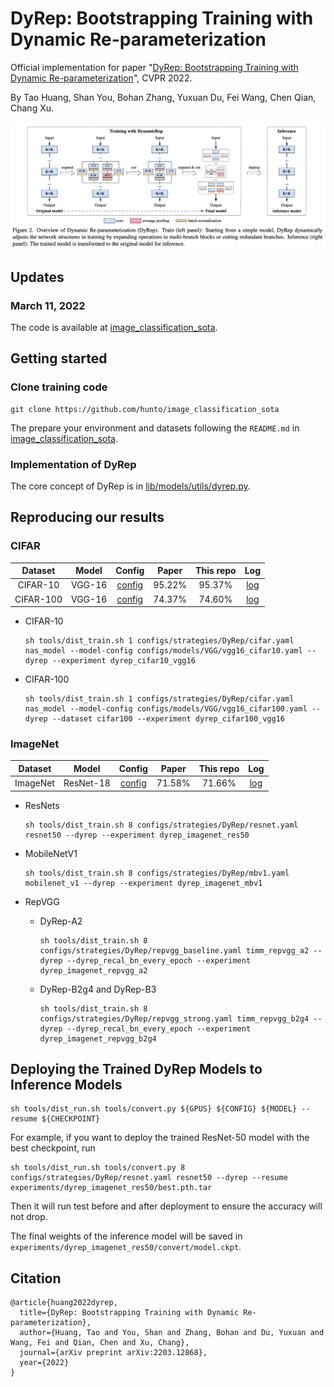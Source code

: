 # DyRep: Bootstrapping Training with Dynamic Re-parameterization 
Official implementation for paper "[DyRep: Bootstrapping Training with Dynamic Re-parameterization](https://arxiv.org/abs/2203.12868)", CVPR 2022.

By Tao Huang, Shan You, Bohan Zhang, Yuxuan Du, Fei Wang, Chen Qian, Chang Xu.

<p align='center'>
<img src='./assests/DyRep_framework.png' alt='DyRep Framework' width='1000px'>
</p>

## Updates  

### March 11, 2022  
The code is available at [image_classification_sota](https://github.com/hunto/image_classification_sota).

## Getting started  
### Clone training code  
```
git clone https://github.com/hunto/image_classification_sota
```

The prepare your environment and datasets following the `README.md` in [image_classification_sota](https://github.com/hunto/image_classification_sota).

### Implementation of DyRep  
The core concept of DyRep is in [lib/models/utils/dyrep.py](https://github.com/hunto/image_classification_sota/blob/main/lib/models/utils/dyrep.py).

## Reproducing our results  
### CIFAR  

|Dataset|Model|Config|Paper|This repo|Log|
|:--:|:--:|:--:|:--:|:--:|:--:|
|CIFAR-10|VGG-16|[config](https://github.com/hunto/image_classification_sota/blob/main/configs/strategies/DyRep/cifar.yaml)|95.22%|95.37%|[log](https://github.com/hunto/DyRep/releases/download/v1.0.0/dyrep_cifar10_vgg16.txt)|
|CIFAR-100|VGG-16|[config](https://github.com/hunto/image_classification_sota/blob/main/configs/strategies/DyRep/cifar.yaml)|74.37%|74.60%|[log](https://github.com/hunto/DyRep/releases/download/v1.0.0/dyrep_cifar100_vgg16.txt)|

* CIFAR-10
    ```
    sh tools/dist_train.sh 1 configs/strategies/DyRep/cifar.yaml nas_model --model-config configs/models/VGG/vgg16_cifar10.yaml --dyrep --experiment dyrep_cifar10_vgg16
    ```
* CIFAR-100
    ```
    sh tools/dist_train.sh 1 configs/strategies/DyRep/cifar.yaml nas_model --model-config configs/models/VGG/vgg16_cifar100.yaml --dyrep --dataset cifar100 --experiment dyrep_cifar100_vgg16
    ```

### ImageNet  

|Dataset|Model|Config|Paper|This repo|Log|
|:--:|:--:|:--:|:--:|:--:|:--:|
|ImageNet|ResNet-18|[config](https://github.com/hunto/image_classification_sota/blob/main/configs/strategies/DyRep/resnet.yaml)|71.58%|71.66%|[log](https://github.com/hunto/DyRep/releases/download/v1.0.0/dyrep_imagenet_res18.txt)|

* ResNets  
    ```
    sh tools/dist_train.sh 8 configs/strategies/DyRep/resnet.yaml resnet50 --dyrep --experiment dyrep_imagenet_res50
    ```

* MobileNetV1
    ```
    sh tools/dist_train.sh 8 configs/strategies/DyRep/mbv1.yaml mobilenet_v1 --dyrep --experiment dyrep_imagenet_mbv1
    ```

* RepVGG
    * DyRep-A2
        ```
        sh tools/dist_train.sh 8 configs/strategies/DyRep/repvgg_baseline.yaml timm_repvgg_a2 --dyrep --dyrep_recal_bn_every_epoch --experiment dyrep_imagenet_repvgg_a2
        ```
    * DyRep-B2g4 and DyRep-B3
        ```
        sh tools/dist_train.sh 8 configs/strategies/DyRep/repvgg_strong.yaml timm_repvgg_b2g4 --dyrep --dyrep_recal_bn_every_epoch --experiment dyrep_imagenet_repvgg_b2g4
        ```

## Deploying the Trained DyRep Models to Inference Models  
```
sh tools/dist_run.sh tools/convert.py ${GPUS} ${CONFIG} ${MODEL} --resume ${CHECKPOINT}
```

For example, if you want to deploy the trained ResNet-50 model with the best checkpoint, run  
```
sh tools/dist_run.sh tools/convert.py 8 configs/strategies/DyRep/resnet.yaml resnet50 --dyrep --resume experiments/dyrep_imagenet_res50/best.pth.tar
```

Then it will run test before and after deployment to ensure the accuracy will not drop.

The final weights of the inference model will be saved in `experiments/dyrep_imagenet_res50/convert/model.ckpt`.

## Citation  
```
@article{huang2022dyrep,
  title={DyRep: Bootstrapping Training with Dynamic Re-parameterization},
  author={Huang, Tao and You, Shan and Zhang, Bohan and Du, Yuxuan and Wang, Fei and Qian, Chen and Xu, Chang},
  journal={arXiv preprint arXiv:2203.12868},
  year={2022}
}
```
